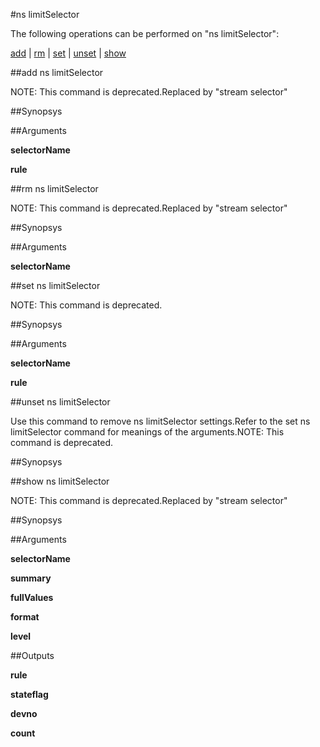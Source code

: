 #ns limitSelector

The following operations can be performed on "ns limitSelector":


[add](#add-ns-limitselector) | [rm](#rm-ns-limitselector) | [set](#set-ns-limitselector) | [unset](#unset-ns-limitselector) | [show](#show-ns-limitselector)

##add ns limitSelector

 NOTE: This command is deprecated.Replaced by "stream selector"


##Synopsys




##Arguments

<b>selectorName</b>

<b>rule</b>



##rm ns limitSelector

 NOTE: This command is deprecated.Replaced by "stream selector"


##Synopsys




##Arguments

<b>selectorName</b>



##set ns limitSelector

 NOTE: This command is deprecated.


##Synopsys




##Arguments

<b>selectorName</b>

<b>rule</b>



##unset ns limitSelector

Use this command to remove ns limitSelector settings.Refer to the set ns limitSelector command for meanings of the arguments.NOTE: This command is deprecated.


##Synopsys




##show ns limitSelector

 NOTE: This command is deprecated.Replaced by "stream selector"


##Synopsys




##Arguments

<b>selectorName</b>

<b>summary</b>

<b>fullValues</b>

<b>format</b>

<b>level</b>



##Outputs

<b>rule</b>

<b>stateflag</b>

<b>devno</b>

<b>count</b>




